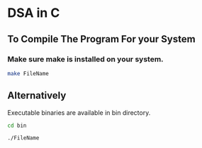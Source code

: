 # DSA in C

## To Compile The Program For your System

### Make sure **make** is installed on your system.

```sh
make FileName
```

## Alternatively
Executable binaries are available in bin directory.

```sh
cd bin
```

```sh
./FileName
```